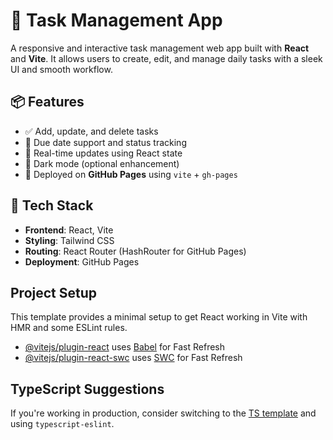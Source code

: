 # 📝 Task Management App

A responsive and interactive task management web app built with **React** and **Vite**. It allows users to create, edit, and manage daily tasks with a sleek UI and smooth workflow.


## 📦 Features

- ✅ Add, update, and delete tasks
- 📅 Due date support and status tracking
- 🔄 Real-time updates using React state
- 🌙 Dark mode (optional enhancement)
- 🔗 Deployed on **GitHub Pages** using `vite` + `gh-pages`

## 🧱 Tech Stack

- **Frontend**: React, Vite
- **Styling**: Tailwind CSS
- **Routing**: React Router (HashRouter for GitHub Pages)
- **Deployment**: GitHub Pages


## Project Setup

This template provides a minimal setup to get React working in Vite with HMR and some ESLint rules.

- [@vitejs/plugin-react](https://github.com/vitejs/vite-plugin-react/blob/main/packages/plugin-react) uses [Babel](https://babeljs.io/) for Fast Refresh
- [@vitejs/plugin-react-swc](https://github.com/vitejs/vite-plugin-react/blob/main/packages/plugin-react-swc) uses [SWC](https://swc.rs/) for Fast Refresh

## TypeScript Suggestions

If you're working in production, consider switching to the [TS template](https://github.com/vitejs/vite/tree/main/packages/create-vite/template-react-ts) and using `typescript-eslint`.
